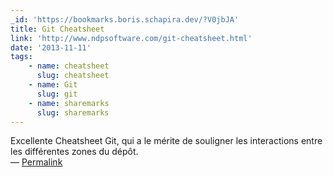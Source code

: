 ```yaml
---
_id: 'https://bookmarks.boris.schapira.dev/?V0jbJA'
title: Git Cheatsheet
link: 'http://www.ndpsoftware.com/git-cheatsheet.html'
date: '2013-11-11'
tags:
    - name: cheatsheet
      slug: cheatsheet
    - name: Git
      slug: git
    - name: sharemarks
      slug: sharemarks
---
```


Excellente Cheatsheet Git, qui a le mérite de souligner les interactions entre
les différentes zones du dépôt. <br>&#8212;
<a href="https://bookmarks.boris.schapira.dev/?V0jbJA" title="Permalink">Permalink</a>
